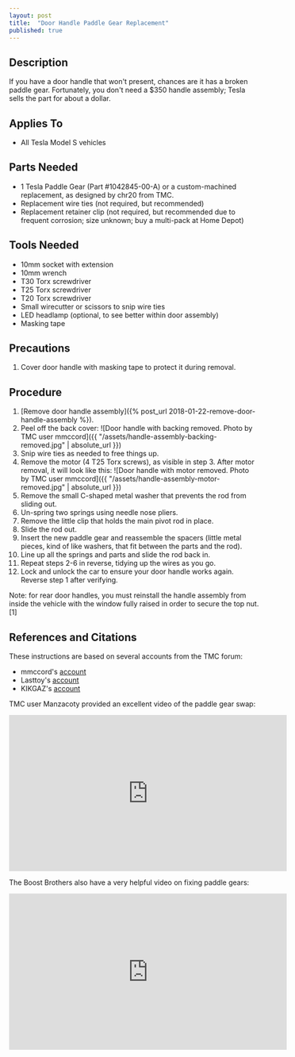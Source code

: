 ```yaml
---
layout: post
title:  "Door Handle Paddle Gear Replacement"
published: true
---
```


## Description

If you have a door handle that won't present, chances are it has a broken paddle gear. Fortunately, you don't need a $350 handle assembly; Tesla sells the part for about a dollar.

## Applies To

* All Tesla Model S vehicles

## Parts Needed

* 1 Tesla Paddle Gear (Part #1042845-00-A) or a custom-machined replacement, as designed by chr20 from TMC.
* Replacement wire ties (not required, but recommended)
* Replacement retainer clip (not required, but recommended due to frequent corrosion; size unknown; buy a multi-pack at Home Depot)

## Tools Needed

* 10mm socket with extension
* 10mm wrench
* T30 Torx screwdriver
* T25 Torx screwdriver
* T20 Torx screwdriver
* Small wirecutter or scissors to snip wire ties
* LED headlamp (optional, to see better within door assembly)
* Masking tape

## Precautions

1. Cover door handle with masking tape to protect it during removal.

## Procedure

1. [Remove door handle assembly]({% post_url 2018-01-22-remove-door-handle-assembly %}).
2. Peel off the back cover:
![Door handle with backing removed. Photo by TMC user mmccord]({{ "/assets/handle-assembly-backing-removed.jpg" | absolute_url }})
3. Snip wire ties as needed to free things up.
4. Remove the motor (4 T25 Torx screws), as visible in step 3. After motor removal, it will look like this:
![Door handle with motor removed. Photo by TMC user mmccord]({{ "/assets/handle-assembly-motor-removed.jpg" | absolute_url }})
5. Remove the small C-shaped metal washer that prevents the rod from sliding out.
6. Un-spring two springs using needle nose pliers.
7. Remove the little clip that holds the main pivot rod in place.
8. Slide the rod out.
9. Insert the new paddle gear and reassemble the spacers (little metal pieces, kind of like washers, that fit between the parts and the rod).
10. Line up all the springs and parts and slide the rod back in.
11. Repeat steps 2-6 in reverse, tidying up the wires as you go.
12. Lock and unlock the car to ensure your door handle works again. Reverse step 1 after verifying.

Note: for rear door handles, you must reinstall the handle assembly from inside the vehicle with the window fully raised in order to secure the top nut.[1]

## References and Citations

These instructions are based on several accounts from the TMC forum:

* mmccord's [account](https://teslamotorsclub.com/tmc/posts/2219244)
* Lasttoy's [account](https://teslamotorsclub.com/tmc/posts/2480553)
* KIKGAZ's [account](https://teslamotorsclub.com/tmc/posts/2516859)

TMC user Manzacoty provided an excellent video of the paddle gear swap:
<iframe width="560" height="315" src="https://www.youtube.com/embed/3V5UNuB-PC0?rel=0" frameborder="0" allow="autoplay; encrypted-media" allowfullscreen></iframe>

The Boost Brothers also have a very helpful video on fixing paddle gears:
<iframe width="560" height="315" src="https://www.youtube.com/embed/i1Q2XLC47b0?rel=0" frameborder="0" allow="autoplay; encrypted-media" allowfullscreen></iframe>

[^1]: https://teslamotorsclub.com/tmc/posts/2480553/
